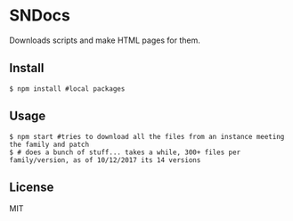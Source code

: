 # SNDocs

Downloads scripts and make HTML pages for them.

## Install

```
$ npm install #local packages
```

## Usage

```
$ npm start #tries to download all the files from an instance meeting the family and patch
$ # does a bunch of stuff... takes a while, 300+ files per family/version, as of 10/12/2017 its 14 versions
```

## License

MIT